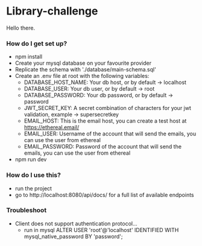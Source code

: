 # Library-challenge

Hello there.

### How do I get set up? ###
* npm install
* Create your mysql database on your favourite provider
* Replicate the schema with './database/main-schema.sql'
* Create an .env file at root with the following variables:
    - DATABASE_HOST_NAME: Your db host, or by default -> localhost
    - DATABASE_USER: Your db user, or by default -> root
    - DATABASE_PASSWORD: Your db password, or by default -> password
    - JWT_SECRET_KEY: A secret combination of characters for your jwt validation, example -> supersecretkey
    - EMAIL_HOST: This is the email host, you can create a test host at https://ethereal.email/
    - EMAIL_USER: Username of the account that will send the emails, you can use the user from ethereal
    - EMAIL_PASSWORD: Password of the account that will send the emails, you can use the user from ethereal
* npm run dev

### How do I use this? ###
* run the project
* go to http://localhost:8080/api/docs/ for a full list of available endpoints

### Troubleshoot ###
* Client does not support authentication protocol...
    - run in mysql ALTER USER 'root'@'localhost' IDENTIFIED WITH mysql_native_password BY 'password';
